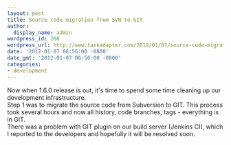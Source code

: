 ```yaml
---
layout: post
title: Source code migration from SVN to GIT
author:
  display_name: admin
wordpress_id: 268
wordpress_url: http://www.taskadapter.com/2012/01/07/source-code-migration-from-svn-to-git/
date: '2012-01-07 06:56:00 -0800'
date_gmt: '2012-01-07 06:56:00 -0800'
categories:
- development
---
```

<p>Now when 1.6.0 release is out, it's time to spend some time cleaning up our development infrastructure.<br/>Step 1 was to migrate the source code from Subversion to GIT. This process took several hours and now all history, code branches, tags - everything is in GIT.<br/>There was a problem with GIT plugin on our build server (Jenkins CI), which I reported to the developers and hopefully it will be resolved soon.<br/><br/></p>
